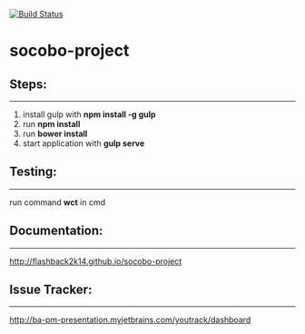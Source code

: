 [![Build Status](https://travis-ci.org/flashback2k14/socobo-project.svg)](https://travis-ci.org/flashback2k14/socobo-project)

# socobo-project

## Steps:
---------
1. install gulp with **npm install -g gulp**
2. run **npm install**
3. run **bower install**
4. start application with **gulp serve**

## Testing:
-----------
run command **wct** in cmd

## Documentation:
-----------------
http://flashback2k14.github.io/socobo-project

## Issue Tracker:
-----------------
http://ba-pm-presentation.myjetbrains.com/youtrack/dashboard
